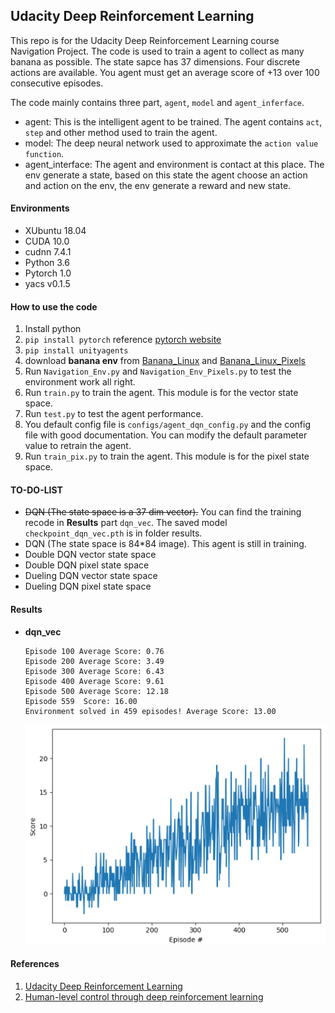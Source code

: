## Udacity Deep Reinforcement Learning
This repo is for the Udacity Deep Reinforcement Learning course Navigation Project. The code is used to train a agent to collect as many banana as possible. The state sapce has 37 dimensions. Four discrete actions are available. You agent must get an average score of +13 over 100 consecutive episodes.

The code mainly contains three part, `agent`, `model` and `agent_inferface`.
* agent: This is the intelligent agent to be trained. The agent contains ```act```, ```step``` and other method used to train the agent.
* model: The deep neural network used to approximate the ```action value function```. 
* agent_interface: The agent and environment is contact at this place. The env generate a state, based on this state the agent choose an action and action on the env, the env generate a reward and new state.


#### Environments
* XUbuntu 18.04
* CUDA 10.0
* cudnn 7.4.1
* Python 3.6
* Pytorch 1.0
* yacs v0.1.5


#### How to use the code
1. Install python
2. ```pip install pytorch``` reference [pytorch website](https://pytorch.org/)
3. ```pip install unityagents```
4. download **banana env** from [Banana_Linux](https://s3-us-west-1.amazonaws.com/udacity-drlnd/P1/Banana/Banana_Linux.zip) and [Banana_Linux_Pixels](https://classroom.udacity.com/nanodegrees/nd893/parts/6b0c03a7-6667-4fcf-a9ed-dd41a2f76485/modules/4eeb16ab-5ac5-47bf-974d-12784e9730d7/lessons/69bd42c6-b70e-4866-9764-9bfa8c03cdea/concepts/80164380-a9ad-460d-bee7-59fe2d776036)
5. Run ```Navigation_Env.py``` and ```Navigation_Env_Pixels.py``` to test the environment work all right.
6. Run ```train.py``` to train the agent. This module is for the vector state space.
7. Run ```test.py``` to test the agent performance.
8. You default config file is  ```configs/agent_dqn_config.py``` and the config file with good documentation. You can modify the default parameter value to retrain the agent.
9. Run ```train_pix.py``` to train the agent. This module is for the pixel state space.


#### TO-DO-LIST
* ~~DQN (The state space is a 37 dim vector).~~ You can find the training recode in **Results** part ```dqn_vec```. The saved model ```checkpoint_dqn_vec.pth``` is in folder results. 
* DQN (The state space is 84*84 image). This agent is still in training.
* Double DQN vector state space
* Double DQN pixel state space
* Dueling DQN vector state space
* Dueling DQN pixel state space


#### Results
*  **dqn_vec**

    ```
    Episode 100	Average Score: 0.76
    Episode 200	Average Score: 3.49
    Episode 300	Average Score: 6.43
    Episode 400	Average Score: 9.61
    Episode 500	Average Score: 12.18
    Episode 559	 Score: 16.00
    Environment solved in 459 episodes!	Average Score: 13.00
    ```
    ![sedv](./results/scores_episode_dqn_vec.png)



#### References
1. [Udacity Deep Reinforcement Learning](https://github.com/udacity/deep-reinforcement-learning)
2. [Human-level control through deep reinforcement learning](https://www.nature.com/articles/nature14236)